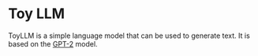 # Toy LLM

ToyLLM is a simple language model that can be used to generate text.
It is based on the [GPT-2](https://huggingface.co/transformers/model_doc/gpt2.html) model.

